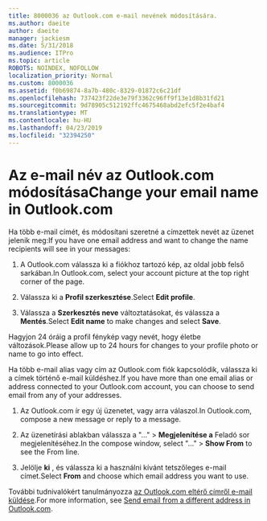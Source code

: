 ```yaml
---
title: 8000036 az Outlook.com e-mail nevének módosítására.
ms.author: daeite
author: daeite
manager: jackiesm
ms.date: 5/31/2018
ms.audience: ITPro
ms.topic: article
ROBOTS: NOINDEX, NOFOLLOW
localization_priority: Normal
ms.custom: 8000036
ms.assetid: f0b69874-8a7b-480c-8329-01872c6c21df
ms.openlocfilehash: 737423f22de3e79f3362c96ff9f13e1d8b31fd21
ms.sourcegitcommit: 9d78905c512192ffc4675468abd2efc5f2e4baf4
ms.translationtype: MT
ms.contentlocale: hu-HU
ms.lasthandoff: 04/23/2019
ms.locfileid: "32394250"
---
```

# <a name="change-your-email-name-in-outlookcom"></a><span data-ttu-id="705d3-102">Az e-mail név az Outlook.com módosítása</span><span class="sxs-lookup"><span data-stu-id="705d3-102">Change your email name in Outlook.com</span></span>

<span data-ttu-id="705d3-103">Ha több e-mail címét, és módosítani szeretné a címzettek nevét az üzenet jelenik meg:</span><span class="sxs-lookup"><span data-stu-id="705d3-103">If you have one email address and want to change the name recipients will see in your messages:</span></span>
  
1. <span data-ttu-id="705d3-104">A Outlook.com válassza ki a fiókhoz tartozó kép, az oldal jobb felső sarkában.</span><span class="sxs-lookup"><span data-stu-id="705d3-104">In Outlook.com, select your account picture at the top right corner of the page.</span></span>
    
2. <span data-ttu-id="705d3-105">Válassza ki a **Profil szerkesztése**.</span><span class="sxs-lookup"><span data-stu-id="705d3-105">Select **Edit profile**.</span></span> 
    
3. <span data-ttu-id="705d3-106">Válassza a **Szerkesztés neve** változtatásokat, és válassza a **Mentés**.</span><span class="sxs-lookup"><span data-stu-id="705d3-106">Select **Edit name** to make changes and select **Save**.</span></span> 
    
<span data-ttu-id="705d3-107">Hagyjon 24 óráig a profil fénykép vagy nevét, hogy életbe változások.</span><span class="sxs-lookup"><span data-stu-id="705d3-107">Please allow up to 24 hours for changes to your profile photo or name to go into effect.</span></span>
  
<span data-ttu-id="705d3-108">Ha több e-mail alias vagy cím az Outlook.com fiók kapcsolódik, válassza ki a címek történő e-mail küldéshez.</span><span class="sxs-lookup"><span data-stu-id="705d3-108">If you have more than one email alias or address connected to your Outlook.com account, you can choose to send email from any of your addresses.</span></span>
  
1. <span data-ttu-id="705d3-109">Az Outlook.com ír egy új üzenetet, vagy arra válaszol.</span><span class="sxs-lookup"><span data-stu-id="705d3-109">In Outlook.com, compose a new message or reply to a message.</span></span>
    
2. <span data-ttu-id="705d3-110">Az üzenetírási ablakban válassza a "..." \> **Megjelenítése a** Feladó sor megjelenítéséhez.</span><span class="sxs-lookup"><span data-stu-id="705d3-110">In the compose window, select "..." \> **Show From** to see the From line.</span></span> 
    
3. <span data-ttu-id="705d3-111">Jelölje **ki** , és válassza ki a használni kívánt tetszőleges e-mail címet.</span><span class="sxs-lookup"><span data-stu-id="705d3-111">Select **From** and choose which email address you want to use.</span></span> 
    
<span data-ttu-id="705d3-112">További tudnivalókért tanulmányozza [az Outlook.com eltérő címről e-mail küldése](https://go.microsoft.com/fwlink/p/?linkid=2001701&amp;clcid=0x409).</span><span class="sxs-lookup"><span data-stu-id="705d3-112">For more information, see [Send email from a different address in Outlook.com](https://go.microsoft.com/fwlink/p/?linkid=2001701&amp;clcid=0x409).</span></span>
  

